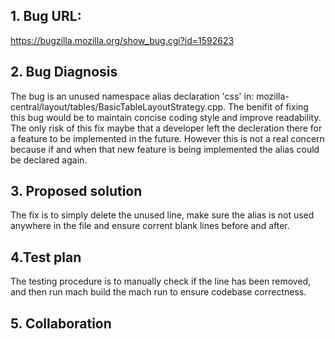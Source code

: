 ## 1. Bug URL:
https://bugzilla.mozilla.org/show_bug.cgi?id=1592623

## 2. Bug Diagnosis
The bug is an unused namespace alias declaration 'css' in: mozilla-central/layout/tables/BasicTableLayoutStrategy.cpp. 
The benifit of fixing this bug would be to maintain concise coding style and improve readability. The only risk of this fix maybe that a 
developer left the decleration there for a feature to be implemented in the future. However this is not a real concern because if and when 
that new feature is being implemented the alias could be declared again.

## 3. Proposed solution
The fix is to simply delete the unused line, make sure the alias is not used anywhere in the file and ensure corrent blank lines 
before and after. 

## 4.Test plan
The testing procedure is to manually check if the line has been removed, and then run mach build the mach run to ensure codebase correctness.

## 5. Collaboration
